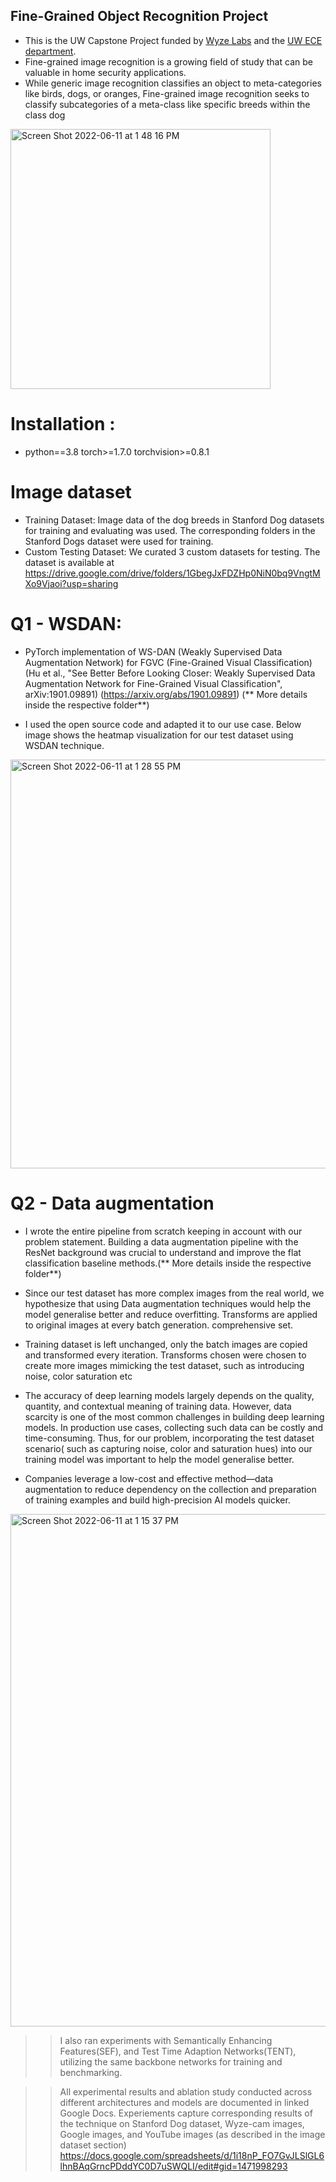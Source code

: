 ## Fine-Grained Object Recognition Project

- This is the UW Capstone Project funded by [Wyze Labs](https://www.wyze.com/) and the [UW ECE department](https://www.ece.uw.edu/). 
- Fine-grained image recognition is a growing field of study that can be valuable in home security applications.
- While generic image recognition classifies an object to meta-categories like birds, dogs, or oranges, Fine-grained image recognition seeks to classify subcategories of a meta-class like specific breeds within the class dog


<img width="416" alt="Screen Shot 2022-06-11 at 1 48 16 PM" src="https://user-images.githubusercontent.com/50242614/173204388-9a35c66f-c26c-4402-bb6e-89ed356e4fc7.png">


# Installation :  
- python==3.8 torch>=1.7.0 torchvision>=0.8.1

# Image dataset
- Training Dataset: Image data of the dog breeds in Stanford Dog datasets for training and evaluating was used. The corresponding folders in the Stanford Dogs dataset were used for training. 
- Custom Testing Dataset: We curated 3 custom datasets for testing. The dataset is available at https://drive.google.com/drive/folders/1GbegJxFDZHp0NiN0bq9VngtMXo9Vjaoi?usp=sharing

# Q1 - WSDAN: 
- PyTorch implementation of WS-DAN (Weakly Supervised Data Augmentation Network) for FGVC (Fine-Grained Visual Classification) (Hu et al., "See Better Before Looking Closer: Weakly Supervised Data Augmentation Network for Fine-Grained Visual Classification", arXiv:1901.09891) (https://arxiv.org/abs/1901.09891) 
(** More details inside the respective folder**) 

- I used the open source code and adapted it to our use case. Below image shows the heatmap visualization for our test dataset using WSDAN technique. 

<img width="654" alt="Screen Shot 2022-06-11 at 1 28 55 PM" src="https://user-images.githubusercontent.com/50242614/173204254-ebe07f5b-39d0-4e61-ac4b-0d7ac235dcbb.png">


# Q2 - Data augmentation
- I wrote the entire pipeline from scratch keeping in account with our problem statement. Building a data augmentation pipeline with the ResNet background was crucial to understand and improve the flat classification baseline methods.(** More details inside the respective folder**) 

 - Since our test dataset has more complex images from the real world, we hypothesize that using Data augmentation techniques would help the model generalise better and reduce overfitting.  Transforms are applied to original images at every batch generation. comprehensive set. 
- Training dataset is left unchanged, only the batch images are copied and transformed every iteration. Transforms chosen were chosen to create more images mimicking the test dataset, such as introducing noise, color saturation etc 

- The accuracy of deep learning models largely depends on the quality, quantity, and contextual meaning of training data. However, data scarcity is one of the most common challenges in building deep learning models. In production use cases, collecting such data can be costly and time-consuming. 
Thus, for our problem, incorporating the test dataset scenario( such as capturing noise, color and saturation hues) into our training model was important to help the model generalise better. 

- Companies leverage a low-cost and effective method—data augmentation to reduce dependency on the collection and preparation of training examples and build high-precision AI models quicker.

<img width="820" alt="Screen Shot 2022-06-11 at 1 15 37 PM" src="https://user-images.githubusercontent.com/50242614/173203500-dde0cdcd-eb7f-4b2d-8456-6de0dcef714c.png">

 >> I also ran experiments with Semantically Enhancing Features(SEF), and Test Time Adaption Networks(TENT), utilizing the same backbone networks for training and benchmarking.  
 
   >>  All experimental results and ablation study conducted across different architectures and models are documented in linked Google Docs. Experiements capture corresponding results of the technique on Stanford Dog dataset, Wyze-cam images, Google images, and YouTube images (as described in the image dataset section) https://docs.google.com/spreadsheets/d/1i18nP_FO7GvJLSlGL6lhnBAqGrncPDddYC0D7uSWQLI/edit#gid=1471998293



